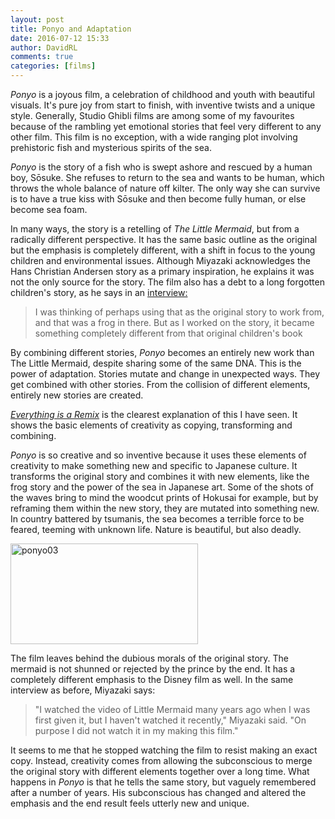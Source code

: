 ```yaml
---  
layout: post  
title: Ponyo and Adaptation  
date: 2016-07-12 15:33  
author: DavidRL  
comments: true  
categories: [films]  
---  
```

<em>Ponyo</em> is a joyous film, a celebration of childhood and youth with beautiful visuals. It's pure joy from start to finish, with inventive twists and a unique style. Generally, Studio Ghibli films are among some of my favourites because of the rambling yet emotional stories that feel very different to any other film. This film is no exception, with a wide ranging plot involving prehistoric fish and mysterious spirits of the sea.  

<em>Ponyo</em> is the story of a fish who is swept ashore and rescued by a human boy, Sōsuke. She refuses to return to the sea and wants to be human, which throws the whole balance of nature off kilter. The only way she can survive is to have a true kiss with Sōsuke and then become fully human, or else become sea foam.   
<!--more-->  

In many ways, the story is a retelling of <em>The Little Mermaid</em>, but from a radically different perspective. It has the same basic outline as the original but the emphasis is completely different, with a shift in focus to the young children and environmental issues. Although Miyazaki acknowledges the Hans Christian Andersen story as a primary inspiration, he explains it was not the only source for the story. The film also has a debt to a long forgotten children's story, as he says in an <a href="http://www.blastr.com/2009/08/legendary_animator_miyaza.php">interview:</a>  

<blockquote>   
  I was thinking of perhaps using that as the original story to work from, and that was a frog in there. But as I worked on the story, it became something completely different from that original children's book  
</blockquote>  

By combining different stories, <em>Ponyo</em> becomes an entirely new work than The Little Mermaid, despite sharing some of the same DNA.  This is the power of adaptation. Stories mutate and change in unexpected ways. They get combined with other stories. From the collision of different elements, entirely new stories are created.  

<a href="http://everythingisaremix.info/watch-the-series//"><em>Everything is a Remix</em></a> is the clearest explanation of this I have seen. It shows the basic elements of creativity as copying, transforming and combining.  


<em>Ponyo</em> is so creative and so inventive because it uses these elements of creativity to make something new and specific to Japanese culture. It transforms the original story and combines it with new elements, like the frog story and the power of the sea in Japanese art. Some of the shots of the waves bring to mind the woodcut prints of Hokusai for example, but by reframing them within the new story, they are mutated into something new. In country battered by tsumanis, the sea becomes a terrible force to be feared, teeming with unknown life. Nature is beautiful, but also deadly.  

<a href="http://davidralphlewis.co.uk/wp-content/uploads/2016/07/ponyo03.jpg"><img src="http://davidralphlewis.co.uk/wp-content/uploads/2016/07/ponyo03-300x161.jpg" alt="ponyo03" width="300" height="161" class="alignnone size-medium wp-image-560" /></a>  

The film leaves behind the dubious morals of the original story. The mermaid is not shunned or rejected by the prince by the end. It has a completely different emphasis to the Disney film as well. In the same interview as before, Miyazaki says:  

<blockquote>   
  "I watched the video of Little Mermaid many years ago when I was first given it, but I haven't watched it recently," Miyazaki said. "On purpose I did not watch it in my making this film."  
</blockquote>  

It seems to me that he stopped watching the film to resist making an exact copy. Instead, creativity comes from allowing the subconscious to merge the original story with different elements together over a long time. What happens in <em>Ponyo</em> is that he tells the same story, but vaguely remembered after a number of years. His subconscious has changed and altered the emphasis and the end result feels utterly new and unique.  
